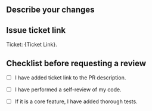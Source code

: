 ## Describe your changes

## Issue ticket link
Ticket: {Ticket Link}.

## Checklist before requesting a review
- [ ] I have added ticket link to the PR description.
- [ ] I have performed a self-review of my code.
- [ ] If it is a core feature, I have added thorough tests.

